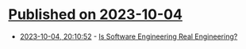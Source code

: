 # [Published on 2023-10-04](index.md)

* [2023-10-04, 20:10:52](https://lobste.rs/s/kcdkse/is_software_engineering_real) - [Is Software Engineering Real Engineering?](https://www.hillelwayne.com/talks/crossover-project/)
